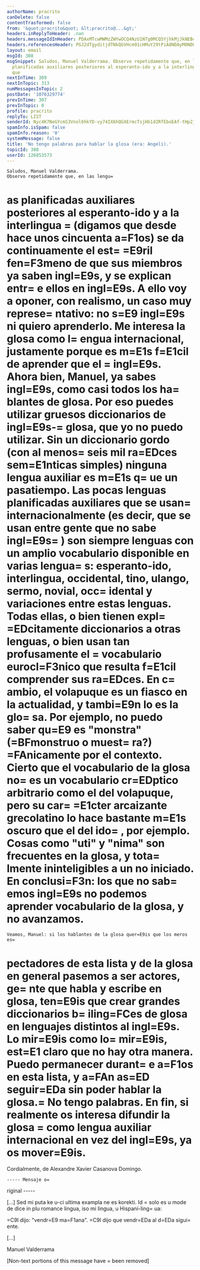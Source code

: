 ```yaml
---
authorName: pracrito
canDelete: false
contentTrasformed: false
from: '&quot;pracrito&quot; &lt;pracrito@...&gt;'
headers.inReplyToHeader: .nan
headers.messageIdInHeader: PDAxMTcwMWMzZWYwOCQ4NzU1NTg0MCQ5YjhkMjJkNEB4Pg==
headers.referencesHeader: PGJ2dTgyditjdTNkQGVHcm91cHMuY29tPiA8NDAyM0NDODIuNDA5MDkwNkBob3Rwb3AuY29tPg==
layout: email
msgId: 308
msgSnippet: Saludos, Manuel Valderrama. Observo repetidamente que, en las lenguas
  planificadas auxiliares posteriores al esperanto-ido y a la interlingua (digamos
  que
nextInTime: 309
nextInTopic: 313
numMessagesInTopic: 2
postDate: '1076329774'
prevInTime: 307
prevInTopic: 0
profile: pracrito
replyTo: LIST
senderId: Nyc4K7NeGYcmS3Vnol6hkYD-vy74IX6hQGXErmcTsjHb1d2RfEboEAf-tHp2jZluZt81NLJUmV2nQGhjGifYPTv99FzV
spamInfo.isSpam: false
spamInfo.reason: '0'
systemMessage: false
title: 'No tengo palabras para hablar la glosa (era: Angeli).'
topicId: 308
userId: 126853573
---
```


    Saludos, Manuel Valderrama.
    Observo repetidamente que, en las lengu=
as planificadas auxiliares posteriores al esperanto-ido y a la interlingua =
(digamos que desde hace unos cincuenta a=F1os) se da continuamente el est=
=E9ril fen=F3meno de que sus miembros ya saben ingl=E9s, y se explican entr=
e ellos en ingl=E9s. A ello voy a oponer, con realismo, un caso muy represe=
ntativo: no s=E9 ingl=E9s ni quiero aprenderlo. Me interesa la glosa como l=
engua internacional, justamente porque es m=E1s f=E1cil de aprender que el =
ingl=E9s.
    Ahora bien, Manuel, ya sabes ingl=E9s, como casi todos los ha=
blantes de glosa. Por eso puedes utilizar gruesos diccionarios de ingl=E9s-=
glosa, que yo no puedo utilizar.
    Sin un diccionario gordo (con al menos=
 seis mil ra=EDces sem=E1nticas simples) ninguna lengua auxiliar es m=E1s q=
ue un pasatiempo.
    Las pocas lenguas planificadas auxiliares que se usan=
 internacionalmente (es decir, que se usan entre gente que no sabe ingl=E9s=
) son siempre lenguas con un amplio vocabulario disponible en varias lengua=
s: esperanto-ido, interlingua, occidental, tino, ulango, sermo, novial, occ=
idental y variaciones entre estas lenguas. Todas ellas, o bien tienen expl=
=EDcitamente diccionarios a otras lenguas, o bien usan tan profusamente el =
vocabulario eurocl=F3nico que resulta f=E1cil comprender sus ra=EDces. En c=
ambio, el volapuque es un fiasco en la actualidad, y tambi=E9n lo es la glo=
sa.
    Por ejemplo, no puedo saber qu=E9 es "monstra" (=BFmonstruo o muest=
ra?) =FAnicamente por el contexto. Cierto que el vocabulario de la glosa no=
 es un vocabulario cr=EDptico arbitrario como el del volapuque, pero su car=
=E1cter arcaizante grecolatino lo hace bastante m=E1s oscuro que el del ido=
, por ejemplo. Cosas como "uti" y "nima" son frecuentes en la glosa, y tota=
lmente ininteligibles a un no iniciado.
    En conclusi=F3n: los que no sab=
emos ingl=E9s no podemos aprender vocabulario de la glosa, y no avanzamos.
=
    Veamos, Manuel: si los hablantes de la glosa quer=E9is que los meros es=
pectadores de esta lista y de la glosa en general pasemos a ser actores, ge=
nte que habla y escribe en glosa, ten=E9is que crear grandes diccionarios b=
iling=FCes de glosa en lenguajes distintos al ingl=E9s. Lo mir=E9is como lo=
 mir=E9is, est=E1 claro que no hay otra manera.
    Puedo permanecer durant=
e a=F1os en esta lista, y a=FAn as=ED seguir=EDa sin poder hablar la glosa.=
 No tengo palabras.
    En fin, si realmente os interesa difundir la glosa =
como lengua auxiliar internacional en vez del ingl=E9s, ya os mover=E9is.
 =
   Cordialmente, de Alexandre Xavier Casanova Domingo.

    ----- Mensaje o=
riginal  -----

[...]
Sed mi puta ke u-ci ultima exampla ne es korekti.
Id =
solo es u mode de dice in plu romance lingua, iso mi lingua,
u Hispani-ling=
ua:

=C9l dijo: "vendr=E9 ma=F1ana".
=C9l dijo que vendr=EDa al d=EDa sigui=
ente.

[...]

Manuel Valderrama



[Non-text portions of this message have =
been removed]


